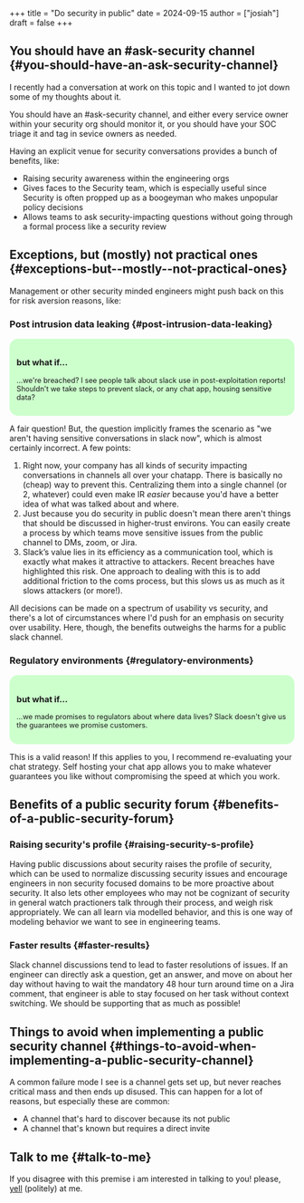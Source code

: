 +++
title = "Do security in public"
date = 2024-09-15
author = ["josiah"]
draft = false
+++

## You should have an #ask-security channel {#you-should-have-an-ask-security-channel}

I recently had a conversation at work on this topic and I wanted to jot down some of my thoughts about it.

You should have an #ask-security channel, and either every service owner within your security org should monitor it, or you should have your SOC triage it and tag in sevice owners as needed.

Having an explicit venue for security conversations provides a bunch of benefits, like:

-   Raising security awareness within the engineering orgs
-   Gives faces to the Security team, which is especially useful since Security is often propped up as a boogeyman who makes unpopular policy decisions
-   Allows teams to ask security-impacting questions without going through a formal process like a security review


## Exceptions, but (mostly) not practical ones {#exceptions-but--mostly--not-practical-ones}

Management or other security minded engineers might push back on this for risk aversion reasons, like:


### Post intrusion data leaking {#post-intrusion-data-leaking}

<div style="padding: 1em;background-color: #CCFFCC;border-radius: 15px;font-size: 0.9em;"> <h3>but what if...</h3>

...we're breached? I see people talk about slack use in post-exploitation reports! Shouldn't we take steps to prevent slack, or any chat app, housing sensitive data?

</div>

A fair question! But, the question implicitly frames the scenario as "we aren't having sensitive conversations in slack now", which is almost certainly incorrect. A few points:

1.  Right now, your company has all kinds of security impacting conversations in channels all over your chatapp. There is basically no (cheap) way to prevent this. Centralizing them into a single channel (or 2, whatever) could even make IR _easier_ because you'd have a better idea of what was talked about and where.
2.  Just because you do security in public doesn't mean there aren't things that should be discussed in higher-trust environs. You can easily create a process by which teams move sensitive issues from the public channel to DMs, zoom, or Jira.
3.  Slack’s value lies in its efficiency as a communication tool, which is exactly what makes it attractive to attackers. Recent breaches have highlighted this risk. One approach to dealing with this is to add additional friction to the coms process, but this slows us as much as it slows attackers (or more!).

All decisions can be made on a spectrum of usability vs security, and there's a lot of circumstances where I'd push for an emphasis on security over usability. Here, though, the benefits outweighs the harms for a public slack channel.


### Regulatory environments {#regulatory-environments}

<div style="padding: 1em;background-color: #CCFFCC;border-radius: 15px;font-size: 0.9em;"> <h3>but what if...</h3>

...we made promises to regulators about where data lives? Slack doesn't give us the guarantees we promise customers.

</div>

This is a valid reason! If this applies to you, I recommend re-evaluating your chat strategy. Self hosting your chat app allows you to make whatever guarantees you like without compromising the speed at which you work.


## Benefits of a public security forum {#benefits-of-a-public-security-forum}


### Raising security's profile {#raising-security-s-profile}

Having public discussions about security raises the profile of security, which can be used to normalize discussing security issues and encourage engineers in non security focused domains to be more proactive about security. It also lets other employees who may not be cognizant of security in general watch practioners talk through their process, and weigh risk appropriately. We can all learn via modelled behavior, and this is one way of modeling behavior we want to see in engineering teams.


### Faster results {#faster-results}

Slack channel discussions tend to lead to faster resolutions of issues. If an engineer can directly ask a question, get an answer, and move on about her day without having to wait the mandatory 48 hour turn around time on a Jira comment, that engineer is able to stay focused on her task without context switching. We should be supporting that as much as possible!


## Things to avoid when implementing a public security channel {#things-to-avoid-when-implementing-a-public-security-channel}

A common failure mode I see is a channel gets set up, but never reaches critical mass and then ends up disused. This can happen for a lot of reasons, but especially these are common:

-   A channel that's hard to discover because its not public
-   A channel that's known but requires a direct invite


## Talk to me {#talk-to-me}

If you disagree with this premise i am interested in talking to you! please, [yell](mailto:me@jowj.net) (politely) at me.
